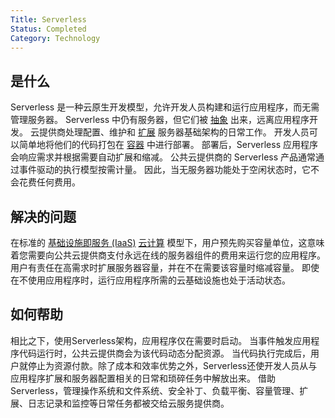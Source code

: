 ```yaml
---
Title: Serverless
Status: Completed
Category: Technology
---
```


## 是什么
Serverless 是一种云原生开发模型，允许开发人员构建和运行应用程序，而无需管理服务器。 Serverless 中仍有服务器，但它们被 [抽象](/abstraction/) 出来，远离应用程序开发。 云提供商处理配置、维护和 [扩展](/scalability/) 服务器基础架构的日常工作。 开发人员可以简单地将他们的代码打包在 [容器](/container/) 中进行部署。 部署后，Serverless 应用程序会响应需求并根据需要自动扩展和缩减。 公共云提供商的 Serverless 产品通常通过事件驱动的执行模型按需计量。 因此，当无服务器功能处于空闲状态时，它不会花费任何费用。

## 解决的问题
在标准的 [基础设施即服务 (IaaS)](/infrastructure_as_a_service/) [云计算](/cloud_computing/) 模型下，用户预先购买容量单位，这意味着您需要向公共云提供商支付永远在线的服务器组件的费用来运行您的应用程序。
用户有责任在高需求时扩展服务器容量，并在不在需要该容量时缩减容量。 即使在不使用应用程序时，运行应用程序所需的云基础设施也处于活动状态。

## 如何帮助
相比之下，使用Serverless架构，应用程序仅在需要时启动。 当事件触发应用程序代码运行时，公共云提供商会为该代码动态分配资源。 当代码执行完成后，用户就停止为资源付款。除了成本和效率优势之外，Serverless还使开发人员从与应用程序扩展和服务器配置相关的日常和琐碎任务中解放出来。 借助Serverless，管理操作系统和文件系统、安全补丁、负载平衡、容量管理、扩展、日志记录和监控等日常任务都被交给云服务提供商。
